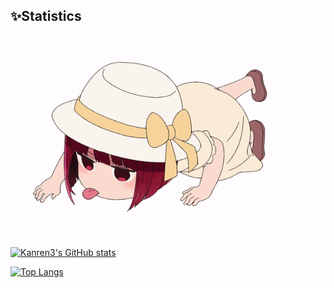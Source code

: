 ## ✨Statistics
[![ArimaKana](ArimaKana.gif)![Kanren3's GitHub stats](https://github-readme-stats.vercel.app/api?username=kanren3&show_icons=true&theme=tokyonight)](https://github.com/anuraghazra/github-readme-stats)

[![Top Langs](https://github-readme-stats.vercel.app/api/top-langs/?username=kanren3&layout=compact&theme=tokyonight)](https://github.com/anuraghazra/github-readme-stats)
